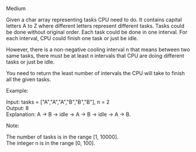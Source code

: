 Medium

Given a char array representing tasks CPU need to do. It contains capital letters A to Z where different letters represent different tasks. Tasks could be done without original order. Each task could be done in one interval. For each interval, CPU could finish one task or just be idle.

However, there is a non-negative cooling interval n that means between two same tasks, there must be at least n intervals that CPU are doing different tasks or just be idle.

You need to return the least number of intervals the CPU will take to finish all the given tasks.

 

Example:

Input: tasks = ["A","A","A","B","B","B"], n = 2  
Output: 8  
Explanation: A -> B -> idle -> A -> B -> idle -> A -> B.
 

Note:

The number of tasks is in the range [1, 10000].  
The integer n is in the range [0, 100].
